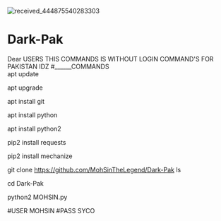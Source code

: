 ![received_444875540283303](https://user-images.githubusercontent.com/72184388/109787197-cb3cd200-7c2f-11eb-9dab-be3fba6c9f93.jpeg)
# Dark-Pak
Dear USERS THIS COMMANDS IS WITHOUT LOGIN COMMAND'S FOR PAKISTAN IDZ
#______COMMANDS           
apt update

apt upgrade 

apt install git 

apt install python 

apt install python2 

pip2 install requests 

pip2 install mechanize  

git clone https://github.com/MohSinTheLegend/Dark-Pak
ls 

cd Dark-Pak  

python2 MOHSIN.py  

#USER MOHSIN 
#PASS SYCO 
